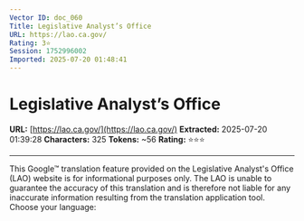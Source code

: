 ```yaml
---
Vector ID: doc_060
Title: Legislative Analyst’s Office
URL: https://lao.ca.gov/
Rating: 3⭐
Session: 1752996002
Imported: 2025-07-20 01:48:41
---
```


# Legislative Analyst’s Office

**URL:** [https://lao.ca.gov/](https://lao.ca.gov/)
**Extracted:** 2025-07-20 01:39:28
**Characters:** 325
**Tokens:** ~56
**Rating:** ⭐⭐⭐

---


This Google™ translation feature provided on the Legislative Analyst's Office (LAO) website is for informational purposes only.
The LAO is unable to guarantee the accuracy of this translation and is therefore not liable for any inaccurate information resulting from the translation application tool.
Choose your language:


